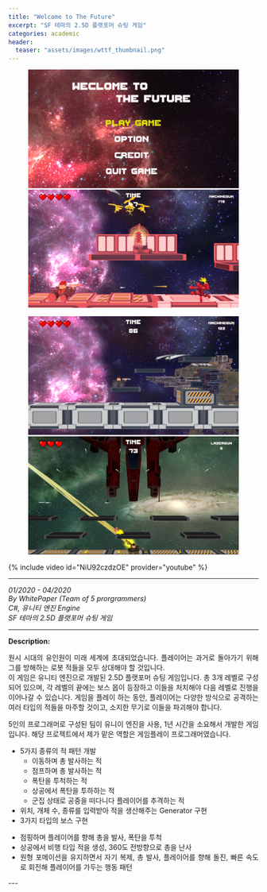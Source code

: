 ```yaml
---
title: "Welcome to The Future"
excerpt: "SF 테마의 2.5D 플랫포머 슈팅 게임"
categories: academic
header:
  teaser: "assets/images/wttf_thumbnail.png"
---
```


<figure class="half">
    <a href="/assets/images/wttf_page1.png"><img src="/assets/images/wttf_page1.png"></a>
    <a href="/assets/images/wttf_page2.png"><img src="/assets/images/wttf_page2.png"></a>
</figure>
<figure class="half">
    <a href="/assets/images/wttf_page3.png"><img src="/assets/images/wttf_page3.png"></a>
    <a href="/assets/images/wttf_thumbnail.png"><img src="/assets/images/wttf_thumbnail.png"></a>
</figure>
<div style="text-align: center" markdown="1">
</div>

{% include video id="NiU92czdzOE" provider="youtube" %}

---
*01/2020 - 04/2020*  
*By WhitePaper (Team of 5 prorgrammers)*  
*C#, 유니티 엔진 Engine*  
*SF 테마의 2.5D 플랫포머 슈팅 게임*  

---
**Description:**  
<div style="text-align: justify" markdown="1">
원시 시대의 유인원이 미래 세계에 초대되었습니다. 플레이어는 과거로 돌아가기 위해 그를 방해하는 로봇 적들을 모두 상대해야 할 것입니다.  
<br>
이 게임은 유니티 엔진으로 개발된 2.5D 플랫포머 슈팅 게임입니다.  
총 3개 레벨로 구성되어 있으며, 각 레벨의 끝에는 보스 몹이 등장하고 이들을 처치해야 다음 레벨로 진행을 이어나갈 수 있습니다.  
게임을 플레이 하는 동안, 플레이어는 다양한 방식으로 공격하는 여러 타입의 적들을 마주할 것이고, 소지한 무기로 이들을 파괴해야 합니다.  
  
5인의 프로그래머로 구성된 팀이 유니이 엔진을 사용, 1년 시간을 소요해서 개발한 게임입니다. 해당 프로젝트에서 제가 맡은 역할은 게임플레이 프로그래머였습니다.
  
* 5가지 종류의 적 패턴 개발
  - 이동하며 총 발사하는 적
  -	점프하며 총 발사하는 적
  -	폭탄을 투척하는 적
  -	상공에서 폭탄을 투하하는 적
  -	군집 상태로 공중을 떠다니다 플레이어를 추격하는 적
*	위치, 개체 수, 종류를 입력받아 적을 생산해주는 Generator 구현
*	3가지 타입의 보스 구현
  -	점핑하며 플레이어를 향해 총을 발사, 폭탄을 투척
  -	상공에서 비행 타입 적을 생성, 360도 전방향으로 총을 난사
  -	원형 포메이션을 유지하면서 자기 복제, 총 발사, 플레이어를 향해 돌진, 빠른 속도로 회전해 플레이어를 가두는 행동 패턴
</div>
---
